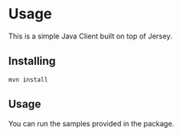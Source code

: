 Usage
=====

This is a simple Java Client built on top of Jersey.

Installing
----------

```
mvn install
```

Usage
-----

You can run the samples provided in the package.